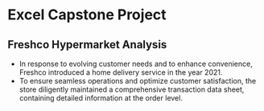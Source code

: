 # Excel Capstone Project #

## Freshco Hypermarket Analysis ##

- In response to evolving customer needs and to enhance convenience, Freshco introduced a home delivery service in the year 2021. 
- To ensure seamless operations and optimize customer satisfaction, the store diligently maintained a comprehensive transaction data sheet, containing detailed information at the order level.
